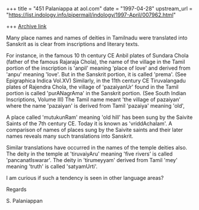 +++
title = "451 Palaniappa at aol.com"
date = "1997-04-28"
upstream_url = "https://list.indology.info/pipermail/indology/1997-April/007962.html"

+++
[Archive link](https://list.indology.info/pipermail/indology/1997-April/007962.html)

Many place names and names of deities in Tamilnadu were translated into
Sanskrit as is clear from inscriptions and literary texts.

For instance, in the famous 10 th century CE Anbil plates of Sundara Chola
(father of the famous Rajaraja Chola), the name of the village in the Tamil
portion of the inscription is 'anpil' meaning 'place of love' and derived
from 'anpu' meaning 'love'. But in the Sanskrit portion, it is called
'prema'. (See Epigraphica Indica Vol.XV) Similarly, in the 11th century CE
Tiruvalangadu plates of Rajendra Chola, the village of 'pazaiyanUr' found in
the Tamil portion is called 'purANagrAma' in the Sanskrit portion. (See South
Indian Inscriptions, Volume III) The Tamil name meant 'the village of
pazaiyan' where the name 'pazaiyan' is derived from Tamil 'pazaiya' meaning
'old',

A place called 'mutukunRam' meaning 'old hill' has been sung by the Saivite
Saints of the 7th century CE. Today it is known as 'vriddAchalam'. A
comparison of names of places sung by the Saivite saints and their later
names reveals many such translations into Sanskrit. 

Similar translations have occurred in the names of the temple deities also.
The deity in the temple at 'tiruvaiyAru' meaning 'five rivers' is called
'pancanatIswarar'. The deity in 'tirumeyyam' derived from Tamil 'mey' meaning
'truth' is called 'satyamUrti'. 

I am curious if such a tendency is seen in other language areas?


Regards

S. Palaniappan






